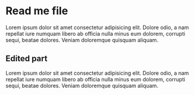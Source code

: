 # Read me file

Lorem ipsum dolor sit amet consectetur adipisicing elit. Dolore odio, a nam repellat iure numquam libero ab officia nulla minus eum dolorem, corrupti sequi, beatae dolores. Veniam doloremque quisquam aliquam.

## Edited part

Lorem ipsum dolor sit amet consectetur adipisicing elit. Dolore odio, a nam repellat iure numquam libero ab officia nulla minus eum dolorem, corrupti sequi, beatae dolores. Veniam doloremque quisquam aliquam.
